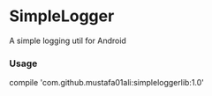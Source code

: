 SimpleLogger
============

A simple logging util for Android

### Usage
compile 'com.github.mustafa01ali:simpleloggerlib:1.0'

